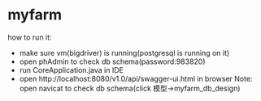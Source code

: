 # myfarm
how to run it:
- make sure vm(bigdriver) is running(postgresql is running on it)
- open phAdmin to check db schema(password:983820)
- run CoreApplication.java in IDE
- open http://localhost:8080/v1.0/api/swagger-ui.html in browser
Note: open navicat to check db schema(click 模型->myfarm_db_design)
